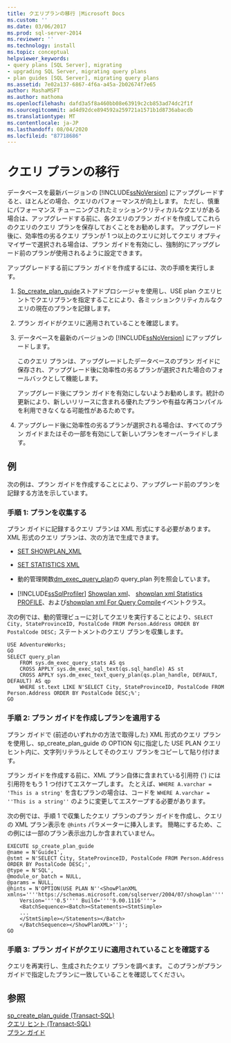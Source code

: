 ```yaml
---
title: クエリプランの移行 |Microsoft Docs
ms.custom: ''
ms.date: 03/06/2017
ms.prod: sql-server-2014
ms.reviewer: ''
ms.technology: install
ms.topic: conceptual
helpviewer_keywords:
- query plans [SQL Server], migrating
- upgrading SQL Server, migrating query plans
- plan guides [SQL Server], migrating query plans
ms.assetid: 7e02a137-6867-4f6a-a45a-2b02674f7e65
author: MashaMSFT
ms.author: mathoma
ms.openlocfilehash: dafd3a5f8a460bb08e63919c2cb853ad74dc2f1f
ms.sourcegitcommit: ad4d92dce894592a259721a1571b1d8736abacdb
ms.translationtype: MT
ms.contentlocale: ja-JP
ms.lasthandoff: 08/04/2020
ms.locfileid: "87718686"
---
```

# <a name="migrate-query-plans"></a>クエリ プランの移行
  データベースを最新バージョンの [!INCLUDE[ssNoVersion](../../includes/ssnoversion-md.md)] にアップグレードすると、ほとんどの場合、クエリのパフォーマンスが向上します。 ただし、慎重にパフォーマンス チューニングされたミッションクリティカルなクエリがある場合は、アップグレードする前に、各クエリのプラン ガイドを作成してこれらのクエリのクエリ プランを保存しておくことをお勧めします。 アップグレード後に、効率性の劣るクエリ プランが 1 つ以上のクエリに対してクエリ オプティマイザーで選択される場合は、プラン ガイドを有効にし、強制的にアップグレード前のプランが使用されるように設定できます。  
  
 アップグレードする前にプラン ガイドを作成するには、次の手順を実行します。  
  
1.  [Sp_create_plan_guide](/sql/relational-databases/system-stored-procedures/sp-create-plan-guide-transact-sql)ストアドプロシージャを使用し、USE plan クエリヒントでクエリプランを指定することにより、各ミッションクリティカルなクエリの現在のプランを記録します。  
  
2.  プラン ガイドがクエリに適用されていることを確認します。  
  
3.  データベースを最新のバージョンの [!INCLUDE[ssNoVersion](../../includes/ssnoversion-md.md)] にアップグレードします。  
  
     このクエリ プランは、アップグレードしたデータベースのプラン ガイドに保存され、アップグレード後に効率性の劣るプランが選択された場合のフォールバックとして機能します。  
  
     アップグレード後にプラン ガイドを有効にしないようお勧めします。統計の更新により、新しいリリースに含まれる優れたプランや有益な再コンパイルを利用できなくなる可能性があるためです。  
  
4.  アップグレード後に効率性の劣るプランが選択される場合は、すべてのプラン ガイドまたはその一部を有効にして新しいプランをオーバーライドします。  
  
## <a name="example"></a>例  
 次の例は、プラン ガイドを作成することにより、アップグレード前のプランを記録する方法を示しています。  
  
### <a name="step-1-collect-the-plan"></a>手順 1: プランを収集する  
 プラン ガイドに記録するクエリ プランは XML 形式にする必要があります。 XML 形式のクエリ プランは、次の方法で生成できます。  
  
-   [SET SHOWPLAN_XML](/sql/t-sql/statements/set-showplan-xml-transact-sql)  
  
-   [SET STATISTICS XML](/sql/t-sql/statements/set-statistics-xml-transact-sql)  
  
-   動的管理関数[dm_exec_query_plan](/sql/relational-databases/system-dynamic-management-views/sys-dm-exec-query-plan-transact-sql)の query_plan 列を照会しています。  
  
-   [!INCLUDE[ssSqlProfiler](../../includes/sssqlprofiler-md.md)] [Showplan xml](../../relational-databases/event-classes/showplan-xml-event-class.md)、 [showplan xml Statistics PROFILE](../../relational-databases/event-classes/showplan-xml-statistics-profile-event-class.md)、および[showplan xml For Query Compile](../../relational-databases/event-classes/showplan-xml-for-query-compile-event-class.md)イベントクラス。  
  
 次の例では、動的管理ビューに対してクエリを実行することにより、`SELECT City, StateProvinceID, PostalCode FROM Person.Address ORDER BY PostalCode DESC;` ステートメントのクエリ プランを収集します。  
  
```  
USE AdventureWorks;  
GO  
SELECT query_plan  
    FROM sys.dm_exec_query_stats AS qs   
    CROSS APPLY sys.dm_exec_sql_text(qs.sql_handle) AS st  
    CROSS APPLY sys.dm_exec_text_query_plan(qs.plan_handle, DEFAULT, DEFAULT) AS qp  
    WHERE st.text LIKE N'SELECT City, StateProvinceID, PostalCode FROM Person.Address ORDER BY PostalCode DESC;%';  
GO  
```  
  
### <a name="step-2-create-the-plan-guide-to-force-the-plan"></a>手順 2: プラン ガイドを作成しプランを適用する  
 プラン ガイドで (前述のいずれかの方法で取得した) XML 形式のクエリ プランを使用し、sp_create_plan_guide の OPTION 句に指定した USE PLAN クエリ ヒント内に、文字列リテラルとしてそのクエリ プランをコピーして貼り付けます。  
  
 プラン ガイドを作成する前に、XML プラン自体に含まれている引用符 (') には引用符をもう 1 つ付けてエスケープします。 たとえば、`WHERE A.varchar = 'This is a string'` を含むプランの場合は、コードを `WHERE A.varchar = ''This is a string''` のように変更してエスケープする必要があります。  
  
 次の例では、手順 1 で収集したクエリ プランのプラン ガイドを作成し、クエリの XML プラン表示を `@hints` パラメーターに挿入します。 簡略にするため、この例には一部のプラン表示出力しか含まれていません。  
  
```  
EXECUTE sp_create_plan_guide   
@name = N'Guide1',  
@stmt = N'SELECT City, StateProvinceID, PostalCode FROM Person.Address ORDER BY PostalCode DESC;',  
@type = N'SQL',  
@module_or_batch = NULL,  
@params = NULL,  
@hints = N'OPTION(USE PLAN N''<ShowPlanXML xmlns=''''https://schemas.microsoft.com/sqlserver/2004/07/showplan''''   
    Version=''''0.5'''' Build=''''9.00.1116''''>  
    <BatchSequence><Batch><Statements><StmtSimple>  
    ...  
    </StmtSimple></Statements></Batch>  
    </BatchSequence></ShowPlanXML>'')';  
GO  
```  
  
### <a name="step-3-verify-that-the-plan-guide-is-applied-to-the-query"></a>手順 3: プラン ガイドがクエリに適用されていることを確認する  
 クエリを再実行し、生成されたクエリ プランを調べます。 このプランがプラン ガイドで指定したプランに一致していることを確認してください。  
  
## <a name="see-also"></a>参照  
 [sp_create_plan_guide &#40;Transact-SQL&#41;](/sql/relational-databases/system-stored-procedures/sp-create-plan-guide-transact-sql)   
 [クエリ ヒント &#40;Transact-SQL&#41;](/sql/t-sql/queries/hints-transact-sql-query)   
 [プラン ガイド](../../relational-databases/performance/plan-guides.md)  
  
  
